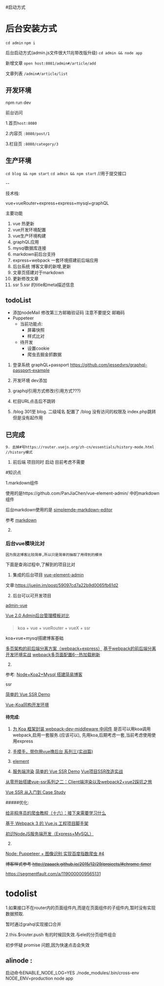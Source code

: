#启动方式


# 后台安装方式

`cd admin` 
`npm i`


后台启动方式(admin.js文件很大11兆带改版升级)
`cd admin && node app `


新增文章 `open host:8081/admin#/article/add`

文章列表 `/admin#/article/list`

## 开发环境

npm run dev


前台访问

1.首页`host:8080`

2.内容页 `:8080/post/1`

3.栏目页 `:8080/category/3`


## 生产环境
`cd blog && npm start`
`cd admin && npm start` //用于提交接口

--

技术栈:

vue+vueRouter+express+express+mysql+graphQL

主要功能

1. vue 热更新 
2. vue开发环境配置
3. vue生产环境构建
4. graphQL应用
5. mysql数据库连接
6. markdown前后台支持
7. express+webpack 一套环境搭建前后端应用
4. 后台系统  博客文章的新增,更新
1. 文章页搭建对于markdown
  6. 更新修改文章
  4. ssr
5.ssr 的title和meta描述信息

## todoList
 - 添加nodeMail
    修改第三方邮箱验证码
    注意不要提交 邮箱码
 - Puppeteer 
    - 当前功能点:
        - 屏幕快照
        - 样式比对
    - 待开发
        - 设置cookie
        - 爬虫去掘金抓数据

  1. 登录系统
  graphQL+passport https://github.com/jessedvrs/graphql-passport-example
  
  3. 开发环境 dev添加
  
  
  8. graphql引用方式修改(引用方式???)


  10. 栏目URL点击后不跳转


   2. /blog 301至 blog. 二级域名
    配置了 /blog 没有访问的权限及 index.php跳转但是没有起作用
  
  ## 已完成 
    9. 去掉#号https://router.vuejs.org/zh-cn/essentials/history-mode.html //history模式
  1. 前后端 项目同时 启动  目前考虑不需要

  
    
#知识点

1.markdown组件

使用的是https://github.com/PanJiaChen/vue-element-admin/ 中的markdown组件

后台markdown使用的是 [simplemde-markdown-editor](https://github.com/sparksuite/simplemde-markdown-editor)
 
参考 [markdown](https://segmentfault.com/a/1190000009762198#articleHeader14)

2.

### 后台vue模块比对

    因为我这博客比较简单,所以只是简单的抽取了用得到的模块

下面是查询过程中,了解到的项目比对

1. 集成的后台项目
[vue-element-admin](https://github.com/PanJiaChen/vue-element-admin)

文章:https://juejin.im/post/59097cd7a22b9d0065fb61d2

2. 后台可以可开发项目

[admin-vue](https://admin.vuebulma.com/#/)

[Vue 2.0 Admin后台管理模板对比](http://lanyuanxiaoyao.com/2017/07/05/vue-admin/#vue-adminstar-4876)



### 
>koa + vue + vueRouter + vueX + ssr

koa+vue+mysql搭建博客基础

[多页架构的前后端分离方案（webpack+express）](https://segmentfault.com/a/1190000008644787)
[基于webpack的前后端分离开发环境实战](https://segmentfault.com/a/1190000009266900)
[webpack多页面配置6--热加载刷新](https://godbasin.github.io/2017/08/19/webpack-multi-project-6-hot-reload/)

2.
参考:
[Node+Koa2+Mysql 搭建简易博客](http://www.wclimb.site/2017/07/12/Node-Koa2-Mysql-%E6%90%AD%E5%BB%BA%E7%AE%80%E6%98%93%E5%8D%9A%E5%AE%A2/)


ssr

[简单的 Vue SSR Demo](https://juejin.im/entry/5a56c944518825734d1485bc)

[Vue-Koa同构开发环境](http://miaooo.me/article/Vue-Koa%E5%90%8C%E6%9E%84%E5%BC%80%E5%8F%91%E7%8E%AF%E5%A2%83)



#### 待完成:
1. [为 Koa 框架封装 webpack-dev-middleware 中间件](https://segmentfault.com/a/1190000004883199)
是否可以用koa调用webpack,启用一套服务.(应该可以), 先用koa,后期考虑一套,当前考虑使用使用express

2. [手摸手，带你用vue撸后台 系列三(实战篇)](https://segmentfault.com/a/1190000009762198)

3. [element](http://element-cn.eleme.io/#/zh-CN/component/cascader)

4. [服务端渲染](https://segmentfault.com/a/1190000012294822)
    [简单的 Vue SSR Demo](https://juejin.im/entry/5a56c944518825734d1485bc)
[Vue项目SSR改造实战](https://segmentfault.com/a/1190000009373793)

[从零开始搭建vue-ssr系列之二：Client端渲染以及webpack2+vue2踩坑之旅](https://segmentfault.com/a/1190000009372772)

[Vue SSR 从入门到 Case Study](https://juejin.im/post/58f2ceffa0bb9f006a990e30)

#####优化:

[给非程序员的爬虫教程（十六）：接下来需要学习什么](http://blog.sevenplus.me/)

[基于 Webpack 3 的 Vue.js 工程项目脚手架](https://zhuanlan.zhihu.com/p/27960679)


[初识NodeJS服务端开发（Express+MySQL）](http://www.alloyteam.com/2015/03/sexpressmysql/)

2.
[Node: Puppeteer + 图像识别 实现百度指数爬虫 #4](https://github.com/Coffcer/Blog/issues/4)


~~博客样式参考  http://zaaack.github.io/2015/12/29/projects/#chrome-timer~~


https://segmentfault.com/a/1190000009565131



# todolist
1.如果接口不在router内的页面组件内,而是在页面组件的子组件内,暂时没有实现数据预取.

暂时通过grahql实现接口合并

2.this.$router.push  有的时候回失效.与ele的分页组件组合

初步怀疑 promise 问题,因为快速点击会失效

## alinode  : 

启动命令ENABLE_NODE_LOG=YES ./node_modules/.bin/cross-env NODE_ENV=production node app